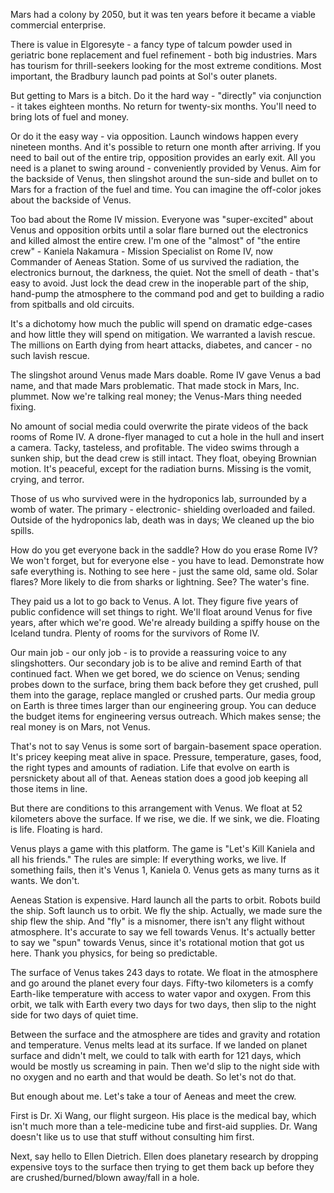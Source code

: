 Mars had a colony by 2050, but it was ten years before it became a viable commercial enterprise.

There is value in Elgoresyte - a fancy type of talcum powder used in geriatric bone replacement and fuel refinement - both big industries. Mars has tourism for thrill-seekers looking for the most extreme conditions. Most important, the Bradbury launch pad points at Sol's outer planets.

But getting to Mars is a bitch. Do it the hard way - "directly" via conjunction - it takes eighteen months. No return for twenty-six months. You'll need to bring lots of fuel and money.

Or do it the easy way - via opposition. Launch windows happen every nineteen months. And it's possible to return one month after arriving. If you need to bail out of the entire trip, opposition provides an early exit. All you need is a planet to swing around - conveniently provided by Venus. Aim for the backside of Venus, then slingshot around the sun-side and bullet on to Mars for a fraction of the fuel and time. You can imagine the off-color jokes about the backside of Venus.

Too bad about the Rome IV mission. Everyone was "super-excited" about Venus and opposition orbits until a solar flare burned out the electronics and killed almost the entire crew. I'm one of the "almost" of "the entire crew" - Kaniela Nakamura - Mission Specialist on Rome IV, now Commander of Aeneas Station. Some of us survived the radiation, the electronics burnout, the darkness, the quiet. Not the smell of death - that's easy to avoid. Just lock the dead crew in the inoperable part of the ship, hand-pump the atmosphere to the command pod and get to building a radio from spitballs and old circuits.

It's a dichotomy how much the public will spend on dramatic edge-cases and how little they will spend on mitigation. We warranted a lavish rescue. The millions on Earth dying from heart attacks, diabetes, and cancer - no such lavish rescue.

The slingshot around Venus made Mars doable. Rome IV gave Venus a bad name, and that made Mars problematic. That made stock in Mars, Inc. plummet. Now we're talking real money; the Venus-Mars thing needed fixing.

No amount of social media could overwrite the pirate videos of the back rooms of Rome IV. A drone-flyer managed to cut a hole in the hull and insert a camera. Tacky, tasteless, and profitable. The video swims through a sunken ship, but the dead crew is still intact. They float, obeying Brownian motion. It's peaceful, except for the radiation burns. Missing is the vomit, crying, and terror.

Those of us who survived were in the hydroponics lab, surrounded by a womb of water. The primary - electronic- shielding overloaded and failed. Outside of the hydroponics lab, death was in days; We cleaned up the bio spills.

How do you get everyone back in the saddle? How do you erase Rome IV? We won't forget, but for everyone else - you have to lead. Demonstrate how safe everything is. Nothing to see here - just the same old, same old. Solar flares? More likely to die from sharks or lightning. See? The water's fine.

They paid us a lot to go back to Venus. A lot. They figure five years of public confidence will set things to right. We'll float around Venus for five years, after which we're good. We're already building a spiffy house on the Iceland tundra. Plenty of rooms for the survivors of Rome IV.

Our main job - our only job - is to provide a reassuring voice to any slingshotters. Our secondary job is to be alive and remind Earth of that continued fact. When we get bored, we do science on Venus; sending probes down to the surface, bring them back before they get crushed, pull them into the garage, replace mangled or crushed parts. Our media group on Earth is three times larger than our engineering group. You can deduce the budget items for engineering versus outreach. Which makes sense; the real money is on Mars, not Venus.

That's not to say Venus is some sort of bargain-basement space operation. It's pricey keeping meat alive in space. Pressure, temperature, gases, food, the right types and amounts of radiation. Life that evolve on earth is persnickety about all of that. Aeneas station does a good job keeping all those items in line.

But there are conditions to this arrangement with Venus. We float at 52 kilometers above the surface. If we rise, we die. If we sink, we die. Floating is life. Floating is hard.

Venus plays a game with this platform. The game is "Let's Kill Kaniela and all his friends." The rules are simple: If everything works, we live. If something fails, then it's Venus 1, Kaniela 0. Venus gets as many turns as it wants. We don't.

Aeneas Station is expensive. Hard launch all the parts to orbit. Robots build the ship. Soft launch us to orbit. We fly the ship. Actually, we made sure the ship flew the ship. And "fly" is a misnomer, there isn't any flight without atmosphere. It's accurate to say we fell towards Venus. It's actually better to say we "spun" towards Venus, since it's rotational motion that got us here. Thank you physics, for being so predictable.

The surface of Venus takes 243 days to rotate. We float in the atmosphere and go around the planet every four days. Fifty-two kilometers is a comfy Earth-like temperature with access to water vapor and oxygen. From this orbit, we talk with Earth every two days for two days, then slip to the night side for two days of quiet time.

Between the surface and the atmosphere are tides and gravity and rotation and temperature. Venus melts lead at its surface. If we landed on planet surface and didn't melt, we could to talk with earth for 121 days, which would be mostly us screaming in pain. Then we'd slip to the night side with no oxygen and no earth and that would be death. So let's not do that.

But enough about me. Let's take a tour of Aeneas and meet the crew.

First is Dr. Xi Wang, our flight surgeon. His place is the medical bay, which isn't much more than a tele-medicine tube and first-aid supplies. Dr. Wang doesn't like us to use that stuff without consulting him first.

Next, say hello to Ellen Dietrich. Ellen does planetary research by dropping expensive toys to the surface then trying to get them back up before they are crushed/burned/blown away/fall in a hole.
